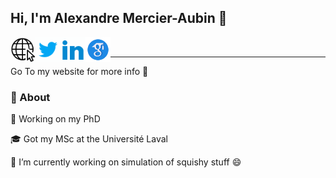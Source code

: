 ## Hi, I'm Alexandre Mercier-Aubin 👋
<a href="https://www.alexandremercieraubin.com">
  <img align="left" alt="My Website" width="40px" src="https://raw.githubusercontent.com/AlexandreMercierAubin/AlexandreMercierAubin/main/gifs/internet.gif"/>
</a>

<a href="https://twitter.com/AlexMercierA">
  <img align="left" alt="AlexMercierA | Twitter" width="40px" src="https://raw.githubusercontent.com/AlexandreMercierAubin/AlexandreMercierAubin/main/gifs/twitter.gif"/>
</a>

<a href="https://www.linkedin.com/in/alexandremercieraubin/">
  <img align="left" alt="Alexandre Mercier-Aubin" width="40px" src="https://raw.githubusercontent.com/AlexandreMercierAubin/AlexandreMercierAubin/main/gifs/linkedin.gif"  />
</a>

<a href="https://scholar.google.com/citations?user=N3Yv5IcAAAAJ&hl=en">
  <img align="left" alt="Alexandre Mercier-Aubin" width="40px" src="https://raw.githubusercontent.com/AlexandreMercierAubin/AlexandreMercierAubin/main/gifs/google-scholar.png"  />
</a>

<br/>

---
Go To my website for more info 🤔

### 🧐 About
📖 Working on my PhD

🎓 Got my MSc at the Université Laval 

🔭 I’m currently working on simulation of squishy stuff 😄
